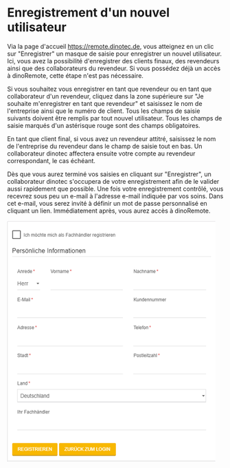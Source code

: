 ﻿# Enregistrement d'un nouvel utilisateur

Via la page d'accueil https://remote.dinotec.de, vous atteignez en un clic sur "Enregistrer" un masque de saisie pour enregistrer un nouvel utilisateur.
Ici, vous avez la possibilité d'enregistrer des clients finaux, des revendeurs ainsi que des collaborateurs du revendeur. Si vous possédez déjà un accès à dinoRemote, cette étape n'est pas nécessaire.

Si vous souhaitez vous enregistrer en tant que revendeur ou en tant que collaborateur d'un revendeur, cliquez dans la zone supérieure sur "Je souhaite m'enregistrer en tant que revendeur" et saisissez le nom de l'entreprise ainsi que le numéro de client.
Tous les champs de saisie suivants doivent être remplis par tout nouvel utilisateur. Tous les champs de saisie marqués d'un astérisque rouge sont des champs obligatoires.

En tant que client final, si vous avez un revendeur attitré, saisissez le nom de l'entreprise du revendeur dans le champ de saisie tout en bas. Un collaborateur dinotec affectera ensuite votre compte au revendeur correspondant, le cas échéant.

Dès que vous aurez terminé vos saisies en cliquant sur "Enregistrer", un collaborateur dinotec s'occupera de votre enregistrement afin de le valider aussi rapidement que possible. Une fois votre enregistrement contrôlé, vous recevrez sous peu un e-mail à l'adresse e-mail indiquée par vos soins. Dans cet e-mail, vous serez invité à définir un mot de passe personnalisé en cliquant un lien. Immédiatement après, vous aurez accès à dinoRemote.

![image alt text](../assets/register.png)
